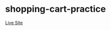 # shopping-cart-practice

[Live Site](https://niambaust17.github.io/shopping-cart-practice/index.html)
